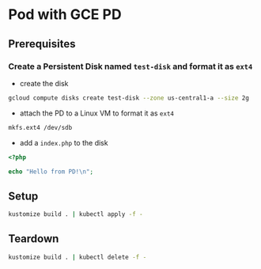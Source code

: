 # Pod with GCE PD

## Prerequisites

### Create a Persistent Disk named `test-disk` and format it as `ext4`

* create the disk

```sh
gcloud compute disks create test-disk --zone us-central1-a --size 2g
```

* attach the PD to a Linux VM to format it as `ext4`

```sh
mkfs.ext4 /dev/sdb
```

* add a `index.php` to the disk

```php
<?php

echo "Hello from PD!\n";
```

## Setup

```sh
kustomize build . | kubectl apply -f -
```

## Teardown

```sh
kustomize build . | kubectl delete -f -
```
